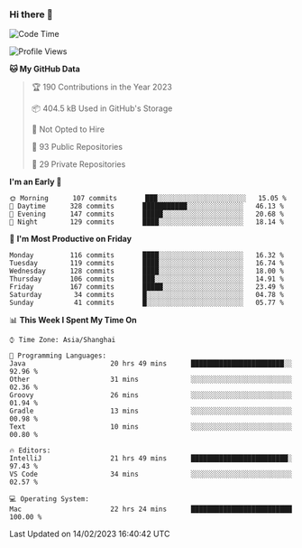 ### Hi there 👋

<!--
**qbosen/qbosen** is a ✨ _special_ ✨ repository because its `README.md` (this file) appears on your GitHub profile.

Here are some ideas to get you started:

- 🔭 I’m currently working on ...
- 🌱 I’m currently learning ...
- 👯 I’m looking to collaborate on ...
- 🤔 I’m looking for help with ...
- 💬 Ask me about ...
- 📫 How to reach me: ...
- 😄 Pronouns: ...
- ⚡ Fun fact: ...
-->

<!--START_SECTION:waka-->
![Code Time](http://img.shields.io/badge/Code%20Time-1%2C167%20hrs%201%20min-blue)

![Profile Views](http://img.shields.io/badge/Profile%20Views-1-blue)

**🐱 My GitHub Data** 

> 🏆 190 Contributions in the Year 2023
 > 
> 📦 404.5 kB Used in GitHub's Storage 
 > 
> 🚫 Not Opted to Hire
 > 
> 📜 93 Public Repositories 
 > 
> 🔑 29 Private Repositories  
 > 
**I'm an Early 🐤** 

```text
🌞 Morning      107 commits       ███░░░░░░░░░░░░░░░░░░░░░░   15.05 % 
🌆 Daytime      328 commits       ███████████░░░░░░░░░░░░░░   46.13 % 
🌃 Evening      147 commits       █████░░░░░░░░░░░░░░░░░░░░   20.68 % 
🌙 Night        129 commits       ████░░░░░░░░░░░░░░░░░░░░░   18.14 % 

```
📅 **I'm Most Productive on Friday** 

```text
Monday         116 commits       ████░░░░░░░░░░░░░░░░░░░░░   16.32 % 
Tuesday        119 commits       ████░░░░░░░░░░░░░░░░░░░░░   16.74 % 
Wednesday      128 commits       ████░░░░░░░░░░░░░░░░░░░░░   18.00 % 
Thursday       106 commits       ███░░░░░░░░░░░░░░░░░░░░░░   14.91 % 
Friday         167 commits       █████░░░░░░░░░░░░░░░░░░░░   23.49 % 
Saturday        34 commits       █░░░░░░░░░░░░░░░░░░░░░░░░   04.78 % 
Sunday          41 commits       █░░░░░░░░░░░░░░░░░░░░░░░░   05.77 % 

```


📊 **This Week I Spent My Time On** 

```text
⌚︎ Time Zone: Asia/Shanghai

💬 Programming Languages: 
Java                     20 hrs 49 mins      ███████████████████████░░   92.96 % 
Other                    31 mins             ░░░░░░░░░░░░░░░░░░░░░░░░░   02.36 % 
Groovy                   26 mins             ░░░░░░░░░░░░░░░░░░░░░░░░░   01.94 % 
Gradle                   13 mins             ░░░░░░░░░░░░░░░░░░░░░░░░░   00.98 % 
Text                     10 mins             ░░░░░░░░░░░░░░░░░░░░░░░░░   00.80 % 

🔥 Editors: 
IntelliJ                 21 hrs 49 mins      ████████████████████████░   97.43 % 
VS Code                  34 mins             ░░░░░░░░░░░░░░░░░░░░░░░░░   02.57 % 

💻 Operating System: 
Mac                      22 hrs 24 mins      █████████████████████████   100.00 % 

```


 Last Updated on 14/02/2023 16:40:42 UTC
<!--END_SECTION:waka-->
